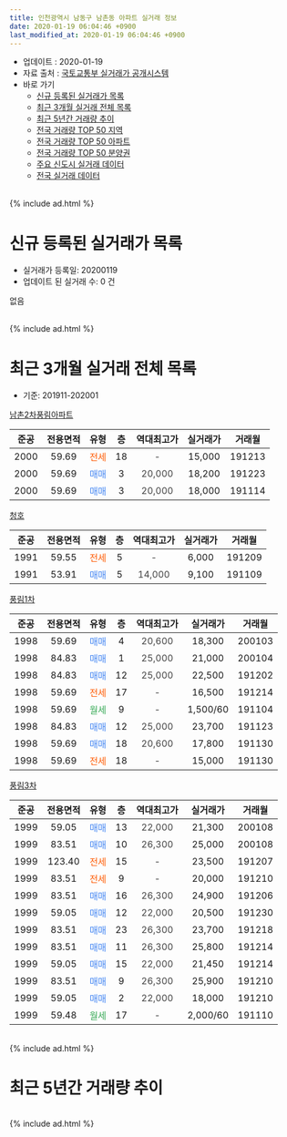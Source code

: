 ```yaml
---
title: 인천광역시 남동구 남촌동 아파트 실거래 정보
date: 2020-01-19 06:04:46 +0900
last_modified_at: 2020-01-19 06:04:46 +0900
---
```


* 업데이트 : 2020-01-19
* 자료 출처 : [국토교통부 실거래가 공개시스템](http://rt.molit.go.kr)
* 바로 가기
    * [신규 등록된 실거래가 목록](#신규-등록된-실거래가-목록)
    * [최근 3개월 실거래 전체 목록](#최근-3개월-실거래-전체-목록)
    * [최근 5년간 거래량 추이](#최근-5년간-거래량-추이)
    * [전국 거래량 TOP 50 지역](https://apt-info.github.io/apt-trade-info/최근-3개월-전국에서-가장-거래가-많이-발생한-지역)
    * [전국 거래량 TOP 50 아파트](https://apt-info.github.io/apt-trade-info/최근-3개월-전국에서-가장-거래가-많이-발생한-아파트)
    * [전국 거래량 TOP 50 분양권](https://apt-info.github.io/apt-trade-info/최근-3개월-전국에서-가장-거래가-많이-발생한-분양권)
    * [주요 신도시 실거래 데이터](https://apt-info.github.io/apt-trade-info/주요-신도시)
    * [전국 실거래 데이터](https://apt-info.github.io/apt-trade-info/전국)
<br>
{% include ad.html %}
<br>

# 신규 등록된 실거래가 목록
* 실거래가 등록일: 20200119
* 업데이트 된 실거래 수: 0 건

없음

<br>
{% include ad.html %}
<br>

# 최근 3개월 실거래 전체 목록
* 기준: 201911-202001


[남촌2차풍림아파트](https://search.naver.com/search.naver?query=%EC%9D%B8%EC%B2%9C%EA%B4%91%EC%97%AD%EC%8B%9C+%EB%82%A8%EB%8F%99%EA%B5%AC+%EB%82%A8%EC%B4%8C%EB%8F%99+%EB%82%A8%EC%B4%8C2%EC%B0%A8%ED%92%8D%EB%A6%BC%EC%95%84%ED%8C%8C%ED%8A%B8)

|준공|전용면적|유형|층|역대최고가|실거래가|거래월|
|:---:|:---:|:---:|:---:|:---:|:---:|:---:|
|2000|59.69|<span style="color:#ff5a00">전세</span>|18|<span style="color:#444444">-</span>|15,000|191213|
|2000|59.69|<span style="color:#4285f3">매매</span>|3|<span style="color:#444444">20,000</span>|18,200|191223|
|2000|59.69|<span style="color:#4285f3">매매</span>|3|<span style="color:#444444">20,000</span>|18,000|191114|

[청호](https://search.naver.com/search.naver?query=%EC%9D%B8%EC%B2%9C%EA%B4%91%EC%97%AD%EC%8B%9C+%EB%82%A8%EB%8F%99%EA%B5%AC+%EB%82%A8%EC%B4%8C%EB%8F%99+%EC%B2%AD%ED%98%B8)

|준공|전용면적|유형|층|역대최고가|실거래가|거래월|
|:---:|:---:|:---:|:---:|:---:|:---:|:---:|
|1991|59.55|<span style="color:#ff5a00">전세</span>|5|<span style="color:#444444">-</span>|6,000|191209|
|1991|53.91|<span style="color:#4285f3">매매</span>|5|<span style="color:#444444">14,000</span>|9,100|191109|

[풍림1차](https://search.naver.com/search.naver?query=%EC%9D%B8%EC%B2%9C%EA%B4%91%EC%97%AD%EC%8B%9C+%EB%82%A8%EB%8F%99%EA%B5%AC+%EB%82%A8%EC%B4%8C%EB%8F%99+%ED%92%8D%EB%A6%BC1%EC%B0%A8)

|준공|전용면적|유형|층|역대최고가|실거래가|거래월|
|:---:|:---:|:---:|:---:|:---:|:---:|:---:|
|1998|59.69|<span style="color:#4285f3">매매</span>|4|<span style="color:#444444">20,600</span>|18,300|200103|
|1998|84.83|<span style="color:#4285f3">매매</span>|1|<span style="color:#444444">25,000</span>|21,000|200104|
|1998|84.83|<span style="color:#4285f3">매매</span>|12|<span style="color:#444444">25,000</span>|22,500|191202|
|1998|59.69|<span style="color:#ff5a00">전세</span>|17|<span style="color:#444444">-</span>|16,500|191214|
|1998|59.69|<span style="color:#34a853">월세</span>|9|<span style="color:#444444">-</span>|1,500/60|191104|
|1998|84.83|<span style="color:#4285f3">매매</span>|12|<span style="color:#444444">25,000</span>|23,700|191123|
|1998|59.69|<span style="color:#4285f3">매매</span>|18|<span style="color:#444444">20,600</span>|17,800|191130|
|1998|59.69|<span style="color:#ff5a00">전세</span>|18|<span style="color:#444444">-</span>|15,000|191130|

[풍림3차](https://search.naver.com/search.naver?query=%EC%9D%B8%EC%B2%9C%EA%B4%91%EC%97%AD%EC%8B%9C+%EB%82%A8%EB%8F%99%EA%B5%AC+%EB%82%A8%EC%B4%8C%EB%8F%99+%ED%92%8D%EB%A6%BC3%EC%B0%A8)

|준공|전용면적|유형|층|역대최고가|실거래가|거래월|
|:---:|:---:|:---:|:---:|:---:|:---:|:---:|
|1999|59.05|<span style="color:#4285f3">매매</span>|13|<span style="color:#444444">22,000</span>|21,300|200108|
|1999|83.51|<span style="color:#4285f3">매매</span>|10|<span style="color:#444444">26,300</span>|25,000|200108|
|1999|123.40|<span style="color:#ff5a00">전세</span>|15|<span style="color:#444444">-</span>|23,500|191207|
|1999|83.51|<span style="color:#ff5a00">전세</span>|9|<span style="color:#444444">-</span>|20,000|191210|
|1999|83.51|<span style="color:#4285f3">매매</span>|16|<span style="color:#444444">26,300</span>|24,900|191206|
|1999|59.05|<span style="color:#4285f3">매매</span>|12|<span style="color:#444444">22,000</span>|20,500|191230|
|1999|83.51|<span style="color:#4285f3">매매</span>|23|<span style="color:#444444">26,300</span>|23,700|191218|
|1999|83.51|<span style="color:#4285f3">매매</span>|11|<span style="color:#444444">26,300</span>|25,800|191214|
|1999|59.05|<span style="color:#4285f3">매매</span>|15|<span style="color:#444444">22,000</span>|21,450|191214|
|1999|83.51|<span style="color:#4285f3">매매</span>|9|<span style="color:#444444">26,300</span>|25,900|191210|
|1999|59.05|<span style="color:#4285f3">매매</span>|2|<span style="color:#444444">22,000</span>|18,000|191210|
|1999|59.48|<span style="color:#34a853">월세</span>|17|<span style="color:#444444">-</span>|2,000/60|191110|


<br>
{% include ad.html %}
<br>

# 최근 5년간 거래량 추이


<div style="width:100%;">
    <canvas id="deal_progress" height="200"></canvas>
</div>

<script>
new Chart(document.getElementById("deal_progress"), {
    type: 'line',
    data: {
        labels: ['201501','201502','201503','201504','201505','201506','201507','201508','201509','201510','201511','201512','201601','201602','201603','201604','201605','201606','201607','201608','201609','201610','201611','201612','201701','201702','201703','201704','201705','201706','201707','201708','201709','201710','201711','201712','201801','201802','201803','201804','201805','201806','201807','201808','201809','201810','201811','201812','201901','201902','201903','201904','201905','201906','201907','201908','201909','201910','201911','201912','202001'],
        datasets: [{
            label: '매매',
            pointRadius: 1,
            data: [8, 16, 24, 14, 21, 15, 7, 10, 14, 9, 6, 4, 3, 4, 16, 5, 11, 8, 7, 14, 8, 10, 6, 5, 1, 7, 12, 9, 6, 8, 12, 9, 14, 12, 4, 7, 7, 2, 9, 5, 4, 5, 8, 13, 12, 8, 7, 6, 7, 8, 11, 5, 7, 7, 6, 7, 2, 4, 4, 9, 4],
            borderColor: "rgba(255, 201, 14, 1)",
            backgroundColor: "rgba(255, 201, 14, 0.5)",
            fill: false,
            lineTension: 0
        },{
            label: '전월세',
            pointRadius: 1,
            data: [2, 1, 2, 6, 2, 9, 5, 3, 6, 3, 1, 0, 2, 0, 6, 4, 3, 4, 6, 4, 4, 6, 2, 3, 3, 1, 5, 6, 7, 9, 5, 3, 4, 4, 3, 6, 4, 5, 9, 3, 5, 6, 2, 6, 6, 2, 5, 5, 0, 8, 1, 6, 3, 6, 3, 8, 2, 3, 3, 5, 0],
            borderColor: "rgba(0, 141, 185, 1)",
            backgroundColor: "rgba(0, 141, 185, 0.5)",
            fill: false,
            lineTension: 0
        }
        ]
    },
    options: {
        responsive: true,
        title: {
            display: false
        },
        tooltips: {
            mode: 'index',
            intersect: false
        },
        hover: {
            mode: 'nearest',
            intersect: true
        },
        scales: {
            xAxes: [{
                display: true,
                scaleLabel: {
                    display: true,
                    labelString: '년/월'
                }
            }],
            yAxes: [{
                display: true,
                ticks: {
                    suggestedMin: 0,
                },
                scaleLabel: {
                    display: true,
                    labelString: '실거래 수'
                }
            }]
        }
    }
});

</script>


<br>
{% include ad.html %}
<br>

